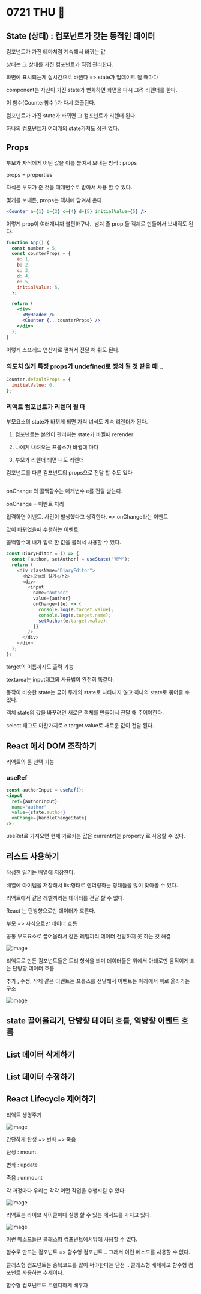 # 0721 THU 🎃

## State (상태) : 컴포넌트가 갖는 동적인 데이터

컴포넌트가 가진 테마처럼 계속해서 바뀌는 값

상태는 그 상태를 가진 컴포넌트가 직접 관리한다.

화면에 표시되는게 실시간으로 바뀐다 => state가 업데이트 될 때마다

component는 자신이 가진 state가 변화하면 화면을 다시 그려 리렌더를 한다.

이 함수(Counter함수 )가 다시 호출된다.

컴포넌트가 가진 state가 바뀌면 그 컴포넌트가 리렌더 된다.

하나의 컴포넌트가 여러개의 state가져도 상관 없다.

## Props

부모가 자식에게 어떤 값을 이름 붙여서 보내는 방식 : props

props = properties

자식은 부모가 준 것을 매개변수로 받아서 사용 할 수 있다.

몇개를 보내든, props는 객체에 담겨서 온다.

```jsx
<Counter a={1} b={2} c={4} d={5} initialValue={5} />
```

이렇게 prop이 여러개니까 불편하구나..
넘겨 줄 prop 들 객체로 만들어서 보내줘도 된다.

```jsx
function App() {
  const number = 5;
  const counterProps = {
    a: 1,
    b: 2,
    c: 3,
    d: 4,
    e: 5,
    initialValue: 5,
  };

  return (
    <div>
      <MyHeader />
      <Counter {...counterProps} />
    </div>
  );
}
```

이렇게 스프레드 연산자로 펼쳐서 전달 해 줘도 된다.

### 의도치 않게 특정 props가 undefined로 정의 될 것 같을 때 ..

```jsx
Counter.defaultProps = {
  initialValue: 0,
};
```

### 리액트 컴포넌트가 리렌더 될 때

부모요소의 state가 바뀌게 되면 자식 녀석도 계속 리렌더가 된다.

1. 컴포넌트는 본인이 관리하는 state가 바뀔때 rerender

2. 나에게 내려오는 프롭스가 바뀔대 마다

3. 부모가 리렌더 되면 나도 리렌더

컴포넌트를 다른 컴포넌트의 props으로 전달 할 수도 있다

##

onChange 의 콜백함수는 매개변수 e를 전달 받는다.

onChange = 이벤트 처리

입력하면 이벤트. 사건이 발생했다고 생각한다. => onChange라는 이벤트

값이 바뀌었을때 수행하는 이벤트

콜백함수에 내가 입력 한 값을 불러서 사용할 수 있다.

```javascript
const DiaryEditor = () => {
  const [author, setAuthor] = useState("정연");
  return (
    <div className="DiaryEditor">
      <h2>오늘의 일기</h2>
      <div>
        <input
          name="author"
          value={author}
          onChange={(e) => {
            console.log(e.target.value);
            console.log(e.target.name);
            setAuthor(e.target.value);
          }}
        />
      </div>
    </div>
  );
};
```

target의 이름까지도 출력 가능

textarea는 input태그와 사용법이 완전히 똑같다.

동작이 비슷한 state는 굳이 두개의 state로 나타내지 않고 하나의 state로 묶어줄 수 있다.

객체 state의 값을 바꾸려면 새로운 객체를 만들어서 전달 해 주어야한다.

select 태그도 마찬가지로 e.target.value로 새로운 값이 전달 된다.

## React 에서 DOM 조작하기

리액트의 돔 선택 기능

### useRef

```jsx
const authorInput = useRef();
<input
  ref={authorInput}
  name="author"
  value={state.author}
  onChange={handleChangeState}
/>;
```

useRef로 가져오면 현재 가르키는 값은 current라는 property 로 사용할 수 있다.

## 리스트 사용하기

작성한 일기는 배열에 저장한다.

배열에 아이템을 저장해서 list형태로 렌더링하는 형태들을 많이 찾아볼 수 있다.

리액트에서 같은 레벨끼리는 데이터를 전달 할 수 없다.

React 는 단방향으로만 데이터가 흐른다.

부모 => 자식으로만 데이터 흐름

공통 부모요소로 끌어올려서 같은 레벨끼리 데이터 전달하지 못 하는 것 해결

![image](https://user-images.githubusercontent.com/64348346/180312437-9ec8a814-d8e9-4364-a9e3-74dbe2825916.png)

리액트로 만든 컴포넌트들은 트리 형식을 띄며 데이터들은 위에서 아래로만 움직이게 되는 단방향 데이터 흐름

추가 , 수정, 삭제 같은 이벤트는 프롭스를 전달해서 이벤트는 아래에서 위로 올라가는 구조

![image](https://user-images.githubusercontent.com/64348346/180312840-5219bc70-0332-4a3a-bb1c-da2c206bd3e0.png)

## state 끌어올리기, 단방향 데이터 흐름, 역방향 이벤트 흐름

## List 데이터 삭제하기

## List 데이터 수정하기

## React Lifecycle 제어하기

리액트 생명주기

![image](https://user-images.githubusercontent.com/64348346/180326343-d381fa21-b689-45d8-9e15-28616c0112f2.png)

간단하게 탄생 => 변화 => 죽음

탄생 : mount

변화 : update

죽음 : unmount

각 과정마다 우리는 각각 어떤 작업을 수행시킬 수 있다.

![image](https://user-images.githubusercontent.com/64348346/180327031-f69be589-e461-457f-8655-87d5b62bd570.png)

리액트는 라이브 사이클마다 실행 할 수 있는 메서드를 가지고 있다.

![image](https://user-images.githubusercontent.com/64348346/180327156-34b21030-a131-49dd-804c-a53a2bcc145f.png)

이런 메소드들은 클래스형 컴포넌트에서밖에 사용할 수 없다.

함수로 만드는 컴포넌트 => 함수형 컴포넌트 .. 그래서 이런 메소드를 사용할 수 없다.

클래스형 컴포넌트는 중복코드를 많이 써야한다는 단점 ..
클래스형 배제하고 함수형 컴포넌트 사용하는 추세이다.

함수형 컴포넌트도 트렌디하게 배우자
